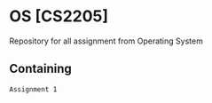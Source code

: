 # OS [CS2205]
Repository for all assignment from Operating System 
## Containing
```
Assignment 1
```
